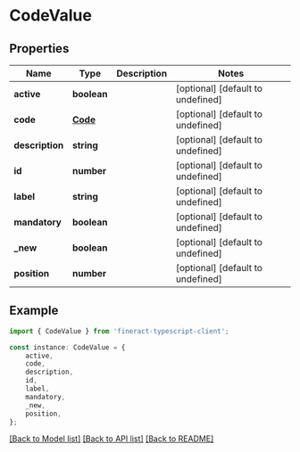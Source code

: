 # CodeValue


## Properties

Name | Type | Description | Notes
------------ | ------------- | ------------- | -------------
**active** | **boolean** |  | [optional] [default to undefined]
**code** | [**Code**](Code.md) |  | [optional] [default to undefined]
**description** | **string** |  | [optional] [default to undefined]
**id** | **number** |  | [optional] [default to undefined]
**label** | **string** |  | [optional] [default to undefined]
**mandatory** | **boolean** |  | [optional] [default to undefined]
**_new** | **boolean** |  | [optional] [default to undefined]
**position** | **number** |  | [optional] [default to undefined]

## Example

```typescript
import { CodeValue } from 'fineract-typescript-client';

const instance: CodeValue = {
    active,
    code,
    description,
    id,
    label,
    mandatory,
    _new,
    position,
};
```

[[Back to Model list]](../README.md#documentation-for-models) [[Back to API list]](../README.md#documentation-for-api-endpoints) [[Back to README]](../README.md)
